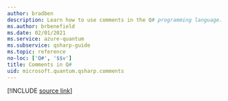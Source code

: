 ```yaml
---
author: bradben
description: Learn how to use comments in the Q# programming language.
ms.author: brbenefield
ms.date: 02/01/2021
ms.service: azure-quantum
ms.subservice: qsharp-guide
ms.topic: reference
no-loc: ['Q#', '$$v']
title: Comments in Q#
uid: microsoft.quantum.qsharp.comments
---
```


<!-- 
# Comments in Q#
-->

[!INCLUDE [source link](~/includes/qsharp-language/Specifications/Language/1_ProgramStructure/7_comments.md)]